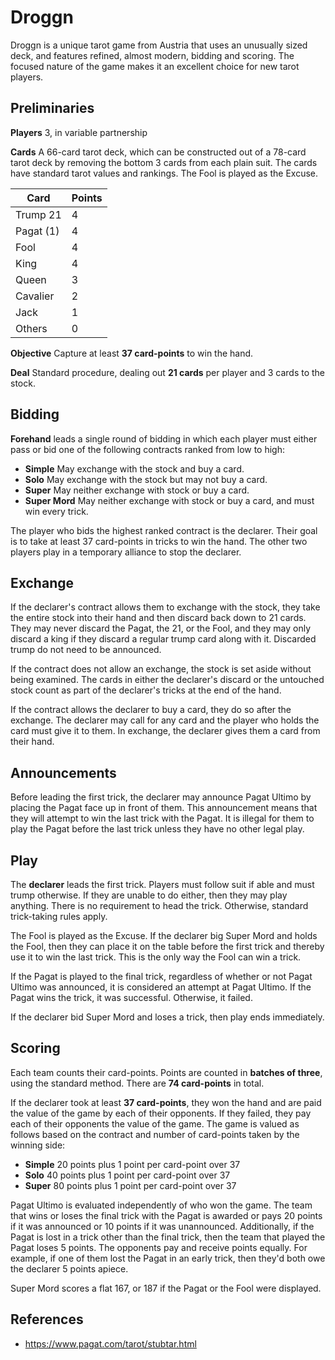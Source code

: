 # Droggn

Droggn is a unique tarot game from Austria that uses an unusually sized deck, and features refined, almost modern, bidding and scoring. The focused nature of the game makes it an excellent choice for new tarot players.

## Preliminaries

**Players** 3, in variable partnership

**Cards** A 66-card tarot deck, which can be constructed out of a 78-card tarot deck by removing the bottom 3 cards from each plain suit. The cards have standard tarot values and rankings. The Fool is played as the Excuse.

Card       | Points
---------- | ------
Trump 21   | 4
Pagat (1)  | 4
Fool       | 4
King       | 4
Queen      | 3
Cavalier   | 2
Jack       | 1
Others     | 0

**Objective** Capture at least **37 card-points** to win the hand.

**Deal** Standard procedure, dealing out **21 cards** per player and 3 cards to the stock.

## Bidding

**Forehand** leads a single round of bidding in which each player must either pass or bid one of the following contracts ranked from low to high:

- **Simple** May exchange with the stock and buy a card.
- **Solo** May exchange with the stock but may not buy a card.
- **Super** May neither exchange with stock or buy a card.
- **Super Mord** May neither exchange with stock or buy a card, and must win every trick.

The player who bids the highest ranked contract is the declarer. Their goal is to take at least 37 card-points in tricks to win the hand. The other two players play in a temporary alliance to stop the declarer.

## Exchange

If the declarer's contract allows them to exchange with the stock, they take the entire stock into their hand and then discard back down to 21 cards. They may never discard the Pagat, the 21, or the Fool, and they may only discard a king if they discard a regular trump card along with it. Discarded trump do not need to be announced.

If the contract does not allow an exchange, the stock is set aside without being examined. The cards in either the declarer's discard or the untouched stock count as part of the declarer's tricks at the end of the hand.

If the contract allows the declarer to buy a card, they do so after the exchange. The declarer may call for any card and the player who holds the card must give it to them. In exchange, the declarer gives them a card from their hand.

## Announcements

Before leading the first trick, the declarer may announce Pagat Ultimo by placing the Pagat face up in front of them. This announcement means that they will attempt to win the last trick with the Pagat. It is illegal for them to play the Pagat before the last trick unless they have no other legal play.

## Play

The **declarer** leads the first trick. Players must follow suit if able and must trump otherwise. If they are unable to do either, then they may play anything. There is no requirement to head the trick. Otherwise, standard trick-taking rules apply.

The Fool is played as the Excuse. If the declarer big Super Mord and holds the Fool, then they can place it on the table before the first trick and thereby use it to win the last trick. This is the only way the Fool can win a trick.

If the Pagat is played to the final trick, regardless of whether or not Pagat Ultimo was announced, it is considered an attempt at Pagat Ultimo. If the Pagat wins the trick, it was successful. Otherwise, it failed.

If the declarer bid Super Mord and loses a trick, then play ends immediately.

## Scoring

Each team counts their card-points. Points are counted in **batches of three**, using the standard method. There are **74 card-points** in total.

If the declarer took at least **37 card-points**, they won the hand and are paid the value of the game by each of their opponents. If they failed, they pay each of their opponents the value of the game. The game is valued as follows based on the contract and number of card-points taken by the winning side:

- **Simple** 20 points plus 1 point per card-point over 37
- **Solo** 40 points plus 1 point per card-point over 37
- **Super** 80 points plus 1 point per card-point over 37

Pagat Ultimo is evaluated independently of who won the game. The team that wins or loses the final trick with the Pagat is awarded or pays 20 points if it was announced or 10 points if it was unannounced. Additionally, if the Pagat is lost in a trick other than the final trick, then the team that played the Pagat loses 5 points. The opponents pay and receive points equally. For example, if one of them lost the Pagat in an early trick, then they'd both owe the declarer 5 points apiece.

Super Mord scores a flat 167, or 187 if the Pagat or the Fool were displayed.

## References

- https://www.pagat.com/tarot/stubtar.html